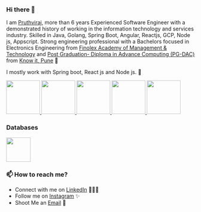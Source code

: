 ### Hi there 👋

<!--
**raj2391/raj2391** is a ✨ _special_ ✨ repository because its `README.md` (this file) appears on your GitHub profile.

Here are some ideas to get you started:

- 🔭 I’m currently working on ...
- 🌱 I’m currently learning ...
- 👯 I’m looking to collaborate on ...
- 🤔 I’m looking for help with ...
- 💬 Ask me about ...
- 📫 How to reach me: ...
- 😄 Pronouns: ...
- ⚡ Fun fact: ...
-->


I am [Pruthviraj](https://www.linkedin.com/in/pruthviraj-kambale-92b891138), more than 6 years Experienced Software Engineer with a demonstrated history of working in the information technology and services industry. Skilled in Java, Golang, Spring Boot, Angular, Reactjs, GCP, Node js, Appscript. Strong engineering professional with a Bachelors focused in Electronics Engineering from [Finolex Academy of Management & Technology](http://famt.ac.in/) and [Post Graduation- Diploma in Advance Computing (PG-DAC)](https://www.cdac.in/) from [Know it, Pune](http://know-it.co.in/) 🎯

I mostly work with Spring boot, React js and Node js. 🚀


<p float="left">
  <a href="https://spring.io/projects/spring-boot" target="_blank" >
    <img src="https://raw.githubusercontent.com/raj2391/raj2391/master/assets/spring-boot-logo.png"  height="90" />
  </a>
   <a href="https://golang.org/" target="_blank" >
    <img src="https://raw.githubusercontent.com/raj2391/raj2391/master/assets/golang.gif"  height="90" />
  </a>
  <a href="https://reactjs.org/" target="_blank" >
    <img src="https://raw.githubusercontent.com/raj2391/raj2391/master/assets/react-js.gif"  height="90" />
  </a>
  <a href="https://angular.io/" target="_blank" >
    <img src="https://raw.githubusercontent.com/raj2391/raj2391/master/assets/angular-icon.svg"  height="90" />
  </a>
  <a href="https://www.w3.org/wiki/The_web_standards_model_-_HTML_CSS_and_JavaScript" target="_blank" >
    <img src="https://raw.githubusercontent.com/raj2391/raj2391/master/assets/html-css-js.png"  height="90" />
  </a>
 </p>
    
### Databases
<p float="left">
  <a href="https://www.mysql.com/" target="_blank" >
    <img src="https://download.logo.wine/logo/MySQL/MySQL-Logo.wine.png" height="65" />
  </a>
</p>


### 📫 How to reach me?
 - Connect with me on [LinkedIn](https://www.linkedin.com/in/pruthviraj-kambale-92b891138) 👨🏻‍💻
 - Follow me on [Instagram](https://www.instagram.com/prithvi2391/) ✨
 - Shoot Me an [Email](mailto:pruthvi.kambale@gmail.com) 💌

